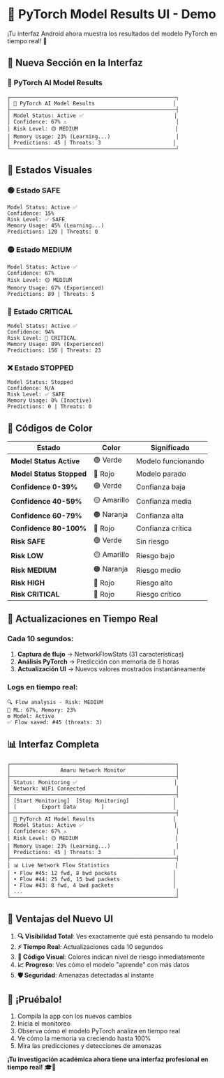 # 🧠 PyTorch Model Results UI - Demo

¡Tu interfaz Android ahora muestra los resultados del modelo PyTorch en tiempo real! 🚀

## 📱 Nueva Sección en la Interfaz

### 🧠 **PyTorch AI Model Results**
```
┌─────────────────────────────────────────────────────┐
│ 🧠 PyTorch AI Model Results                         │
├─────────────────────────────────────────────────────┤
│ Model Status: Active ✅                             │
│ Confidence: 67% ⚠️                                   │
│ Risk Level: 🟡 MEDIUM                               │
│ Memory Usage: 23% (Learning...)                     │
│ Predictions: 45 | Threats: 3                       │
└─────────────────────────────────────────────────────┘
```

## 🎨 Estados Visuales

### 🟢 **Estado SAFE**
```
Model Status: Active ✅
Confidence: 15%
Risk Level: ✅ SAFE
Memory Usage: 45% (Learning...)
Predictions: 120 | Threats: 0
```

### 🟡 **Estado MEDIUM**
```
Model Status: Active ✅
Confidence: 67%
Risk Level: 🟡 MEDIUM
Memory Usage: 67% (Experienced)
Predictions: 89 | Threats: 5
```

### 🔴 **Estado CRITICAL**
```
Model Status: Active ✅
Confidence: 94%
Risk Level: 🔴 CRITICAL
Memory Usage: 89% (Experienced)
Predictions: 156 | Threats: 23
```

### ❌ **Estado STOPPED**
```
Model Status: Stopped
Confidence: N/A
Risk Level: ✅ SAFE
Memory Usage: 0% (Inactive)
Predictions: 0 | Threats: 0
```

## 🌈 Códigos de Color

| Estado | Color | Significado |
|--------|-------|-------------|
| **Model Status Active** | 🟢 Verde | Modelo funcionando |
| **Model Status Stopped** | 🔴 Rojo | Modelo parado |
| **Confidence 0-39%** | 🟢 Verde | Confianza baja |
| **Confidence 40-59%** | 🟡 Amarillo | Confianza media |
| **Confidence 60-79%** | 🟠 Naranja | Confianza alta |
| **Confidence 80-100%** | 🔴 Rojo | Confianza crítica |
| **Risk SAFE** | 🟢 Verde | Sin riesgo |
| **Risk LOW** | 🟡 Amarillo | Riesgo bajo |
| **Risk MEDIUM** | 🟠 Naranja | Riesgo medio |
| **Risk HIGH** | 🔴 Rojo | Riesgo alto |
| **Risk CRITICAL** | 🔴 Rojo | Riesgo crítico |

## 🔄 Actualizaciones en Tiempo Real

### Cada 10 segundos:
1. **Captura de flujo** → NetworkFlowStats (31 características)
2. **Análisis PyTorch** → Predicción con memoria de 6 horas
3. **Actualización UI** → Nuevos valores mostrados instantáneamente

### Logs en tiempo real:
```
🔍 Flow analysis - Risk: MEDIUM
🧠 ML: 67%, Memory: 23%
⚙️ Model: Active
✅ Flow saved: #45 (threats: 3)
```

## 📊 Interfaz Completa

```
┌─────────────────────────────────────────────────────┐
│                Amaru Network Monitor                │
├─────────────────────────────────────────────────────┤
│ Status: Monitoring ✅                               │
│ Network: WiFi Connected                             │
├─────────────────────────────────────────────────────┤
│ [Start Monitoring]  [Stop Monitoring]              │
│ [        Export Data        ]                      │
├─────────────────────────────────────────────────────┤
│ 🧠 PyTorch AI Model Results                         │
│ Model Status: Active ✅                             │
│ Confidence: 67% ⚠️                                   │
│ Risk Level: 🟡 MEDIUM                               │
│ Memory Usage: 23% (Learning...)                     │
│ Predictions: 45 | Threats: 3                       │
├─────────────────────────────────────────────────────┤
│ 📊 Live Network Flow Statistics                     │
│ • Flow #45: 12 fwd, 8 bwd packets                  │
│ • Flow #44: 25 fwd, 15 bwd packets                 │
│ • Flow #43: 8 fwd, 4 bwd packets                   │
│ ...                                                 │
└─────────────────────────────────────────────────────┘
```

## 🎯 Ventajas del Nuevo UI

1. **🔍 Visibilidad Total**: Ves exactamente qué está pensando tu modelo
2. **⚡ Tiempo Real**: Actualizaciones cada 10 segundos
3. **🎨 Código Visual**: Colores indican nivel de riesgo inmediatamente
4. **📈 Progreso**: Ves cómo el modelo "aprende" con más datos
5. **🛡️ Seguridad**: Amenazas detectadas al instante

## 🚀 ¡Pruébalo!

1. Compila la app con los nuevos cambios
2. Inicia el monitoreo 
3. Observa cómo el modelo PyTorch analiza en tiempo real
4. Ve cómo la memoria va creciendo hasta 100%
5. Mira las predicciones y detecciones de amenazas

**¡Tu investigación académica ahora tiene una interfaz profesional en tiempo real!** 🎓📱 